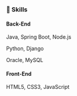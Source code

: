 ### 🤹 Skills

#### Back-End

Java, Spring Boot, Node.js

Python, Django

Oracle, MySQL

#### Front-End

HTML5, CSS3, JavaScript

